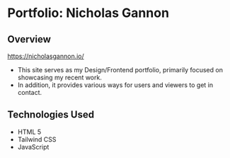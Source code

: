# Portfolio: Nicholas Gannon

## Overview
https://nicholasgannon.io/</br>
- This site serves as my Design/Frontend portfolio, primarily focused on showcasing my recent work.</br>
- In addition, it provides various ways for users and viewers to get in contact.

## Technologies Used
- HTML 5
- Tailwind CSS
- JavaScript

